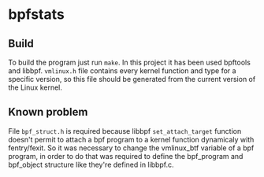 # bpfstats
## Build
To build the program just run `make`. 
In this project it has been used bpftools and libbpf.
`vmlinux.h` file contains every kernel function and type for a specific version, so this file should be generated from the current version of the Linux kernel. 

## Known problem
File `bpf_struct.h` is required because libbpf `set_attach_target` function doesn't permit to attach a bpf program to a kernel function dynamicaly with fentry/fexit. So it was necessary to change the vmlinux_btf variable of a bpf program, in order to do that was required to define the bpf_program and bpf_object structure like they're defined in libbpf.c.
